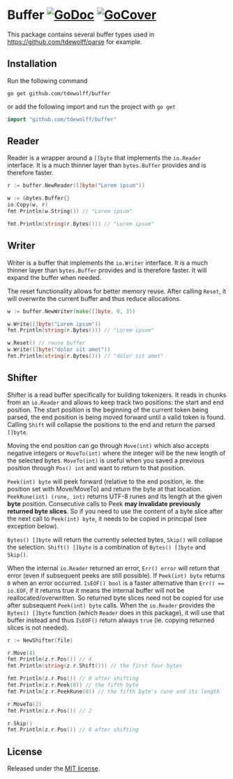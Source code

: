 # Buffer [![GoDoc](http://godoc.org/github.com/tdewolff/buffer?status.svg)](http://godoc.org/github.com/tdewolff/buffer) [![GoCover](http://gocover.io/_badge/github.com/tdewolff/buffer)](http://gocover.io/github.com/tdewolff/buffer)

This package contains several buffer types used in https://github.com/tdewolff/parse for example.

## Installation
Run the following command

	go get github.com/tdewolff/buffer

or add the following import and run the project with `go get`
``` go
import "github.com/tdewolff/buffer"
```

## Reader
Reader is a wrapper around a `[]byte` that implements the `io.Reader` interface. It is a much thinner layer than `bytes.Buffer` provides and is therefore faster.

``` go
r := buffer.NewReader([]byte("Lorem ipsum"))

w := &bytes.Buffer{}
io.Copy(w, r)
fmt.Println(w.String()) // "Lorem ipsum"

fmt.Println(string(r.Bytes())) // "Lorem ipsum"
```

## Writer
Writer is a buffer that implements the `io.Writer` interface. It is a much thinner layer than `bytes.Buffer` provides and is therefore faster. It will expand the buffer when needed.

The reset functionality allows for better memory reuse. After calling `Reset`, it will overwrite the current buffer and thus reduce allocations.

``` go
w := buffer.NewWriter(make([]byte, 0, 3))

w.Write([]byte("Lorem ipsum"))
fmt.Println(string(r.Bytes())) // "Lorem ipsum"

w.Reset() // reuse buffer
w.Write([]byte("dolor sit amet"))
fmt.Println(string(r.Bytes())) // "dolor sit amet"
```

## Shifter
Shifter is a read buffer specifically for building tokenizers. It reads in chunks from an `io.Reader` and allows to keep track two positions: the start and end position. The start position is the beginning of the current token being parsed, the end position is being moved forward until a valid token is found. Calling `Shift` will collapse the positions to the end and return the parsed `[]byte`.

Moving the end position can go through `Move(int)` which also accepts negative integers or `MoveTo(int)` where the integer will be the new length of the selected bytes. `MoveTo(int)` is useful when you saved a previous position through `Pos() int` and want to return to that position.

`Peek(int) byte` will peek forward (relative to the end position, ie. the position set with Move/MoveTo) and return the byte at that location. `PeekRune(int) (rune, int)` returns UTF-8 runes and its length at the given **byte** position. Consecutive calls to Peek **may invalidate previously returned byte slices**. So if you need to use the content of a byte slice after the next call to `Peek(int) byte`, it needs to be copied in principal (see exception below).

`Bytes() []byte` will return the currently selected bytes, `Skip()` will collapse the selection. `Shift() []byte` is a combination of `Bytes() []byte` and `Skip()`.

When the internal `io.Reader` returned an error, `Err() error` will return that error (even if subsequent peeks  are still possible). If `Peek(int) byte` returns `0` when an error occurred. `IsEOF() bool` is a faster alternative than `Err() == io.EOF`, if it returns true it means the internal buffer will not be reallocated/overwritten. So returned byte slices need not be copied for use after subsequent `Peek(int) byte` calls. When the `io.Reader` provides the `Bytes() []byte` function (which `Reader` does in this package), it will use that buffer instead and thus `IsEOF()` return always `true` (ie. copying returned slices is not needed).

``` go
r := NewShifter(file)

r.Move(4)
fmt.Println(z.r.Pos()) // 4
fmt.Println(string(z.r.Shift())) // the first four bytes

fmt.Println(z.r.Pos()) // 0 after shifting
fmt.Println(z.r.Peek(0)) // the fifth byte
fmt.Println(z.r.PeekRune(0)) // the fifth byte's rune and its length

r.MoveTo(2)
fmt.Println(z.r.Pos()) // 2

r.Skip()
fmt.Println(z.r.Pos()) // 0 after shifting
```

## License
Released under the [MIT license](LICENSE.md).

[1]: http://golang.org/ "Go Language"
